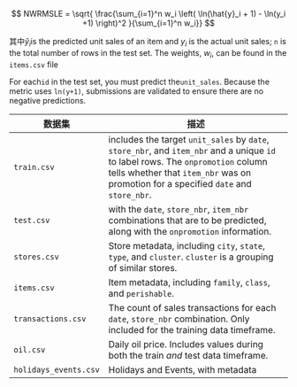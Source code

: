 $$
NWRMSLE = \sqrt{ \frac{\sum_{i=1}^n w_i \left( \ln(\hat{y}_i + 1) - \ln(y_i +1) \right)^2 }{\sum_{i=1}^n w_i}} 
$$

其中$\hat{y}_i$is the predicted unit sales of an item and $y_i$ is the actual unit sales; `n` is the total number of rows in the test set. The weights, $w_i$, can be found in the `items.csv` file

For each`id` in the test set, you must predict the`unit_sales`. Because the metric uses `ln(y+1)`, submissions are validated to ensure there are no negative predictions.

| 数据集                | 描述                                                         |
| --------------------- | ------------------------------------------------------------ |
| `train.csv`           | includes the target `unit_sales` by `date`, `store_nbr`, and `item_nbr` and a unique `id` to label rows. The `onpromotion` column tells whether that `item_nbr` was on promotion for a specified `date` and `store_nbr`. |
| `test.csv`            | with the `date`, `store_nbr`, `item_nbr` combinations that are to be predicted, along with the `onpromotion` information. |
| `stores.csv`          | Store metadata, including `city`, `state`, `type`, and `cluster`. `cluster` is a grouping of similar stores. |
| `items.csv`           | Item metadata, including `family`, `class`, and `perishable`. |
| `transactions.csv`    | The count of sales transactions for each `date`, `store_nbr` combination. Only included for the training data timeframe. |
| `oil.csv`             | Daily oil price. Includes values during both the train *and* test data timeframe. |
| `holidays_events.csv` | Holidays and Events, with metadata                           |

